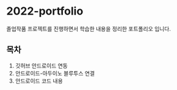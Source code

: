 # 2022-portfolio

졸업작품 프로젝트를 진행하면서 학습한 내용을 정리한 포트폴리오 입니다.

## 목차
1. 깃허브 안드로이드 연동
2. 안드로이드-아두이노 블루투스 연결
3. 안드로이드 코드 내용


